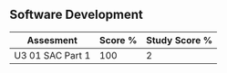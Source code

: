 ## Software Development

| Assesment        | Score % | Study Score % |
| ---------------- | ------- | ------------- |
| U3 01 SAC Part 1 | 100     | 2             |

